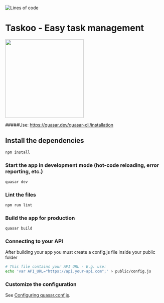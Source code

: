 ![Lines of code](https://img.shields.io/tokei/lines/github/PhenomEY/TaskooApp)
# Taskoo - Easy task management

<img width="250" src="https://media.taskoo.de/Logo_GREEN.svg">

#####Use: https://quasar.dev/quasar-cli/installation

## Install the dependencies
```bash
npm install
```

### Start the app in development mode (hot-code reloading, error reporting, etc.)
```bash
quasar dev
```

### Lint the files
```bash
npm run lint
```

### Build the app for production
```bash
quasar build
```

### Connecting to your API
After building your app you must create a config.js file inside your public folder
```bash
# This file contains your API URL - E.g. use:
echo 'var API_URL="https://api.your-api.com";' > public/config.js
```

### Customize the configuration
See [Configuring quasar.conf.js](https://quasar.dev/quasar-cli/quasar-conf-js).
